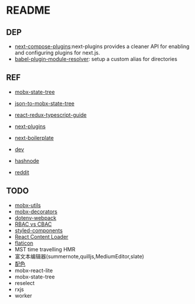 # README

## DEP

- [next-compose-plugins](https://github.com/cyrilwanner/next-compose-plugins):next-plugins provides a cleaner API for enabling and configuring plugins for next.js.
- [babel-plugin-module-resolver](https://github.com/tleunen/babel-plugin-module-resolver): setup a custom alias for directories

## REF

- [mobx-state-tree](https://github.com/mobxjs/mobx-state-tree)
- [json-to-mobx-state-tree](https://transform.now.sh/json-to-mobx-state-tree)
- [react-redux-typescript-guide](https://github.com/piotrwitek/react-redux-typescript-guide)
- [next-plugins](https://github.com/zeit/next-plugins)
- [next-boilerplate](https://github.com/pankod/next-boilerplate.git)

- [dev](https://dev.to/)
- [hashnode](https://hashnode.com/)
- [reddit](https://www.reddit.com/)

## TODO

- [mobx-utils](https://github.com/mobxjs/mobx-utils)
- [mobx-decorators](https://github.com/farwayer/mobx-decorators)
- [dotenv-webpack](https://github.com/mrsteele/dotenv-webpack)
- [RBAC vs CBAC](https://stackoverflow.com/questions/22814023/role-based-access-control-rbac-vs-claims-based-access-control-cbac-in-asp-n)
- [styled-components](https://www.styled-components.com/docs/api#typescript)
- [React Content Loader](http://danilowoz.com/create-content-loader/)
- [flaticon](https://www.flaticon.com/)
- MST time travelling HMR
- 富文本编辑器(summernote,quilljs,MediumEditor,slate)
- [配色](https://colorhunt.co/)
- mobx-react-lite
- mobx-state-tree
- reselect
- rxjs
- worker
